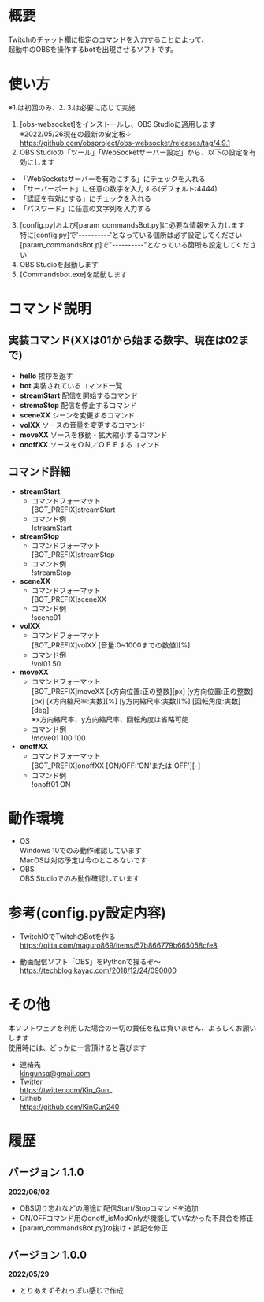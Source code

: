# 概要
Twitchのチャット欄に指定のコマンドを入力することによって、  
起動中のOBSを操作するbotを出現させるソフトです。

# 使い方
※1.は初回のみ、2. 3.は必要に応じて実施
1. [obs-websocket]をインストールし、OBS Studioに適用します  
   ※2022/05/26現在の最新の安定板↓  
    https://github.com/obsproject/obs-websocket/releases/tag/4.9.1
2. OBS Studioの「ツール」「WebSocketサーバー設定」から、以下の設定を有効にします
 + 「WebSocketsサーバーを有効にする」にチェックを入れる
 + 「サーバーポート」に任意の数字を入力する(デフォルト:4444)
 + 「認証を有効にする」にチェックを入れる
 + 「パスワード」に任意の文字列を入力する
3. [config.py]および[param_commandsBot.py]に必要な情報を入力します  
   特に[config.py]で'----------'となっている個所は必ず設定してください  
   [param_commandsBot.p]で"----------"となっている箇所も設定してください
4. OBS Studioを起動します
5. [Commandsbot.exe]を起動します

# コマンド説明
## 実装コマンド(XXは01から始まる数字、現在は02まで)
 - **hello**
    挨拶を返す
 - **bot**
    実装されているコマンド一覧
 - **streamStart**
    配信を開始するコマンド
 - **stremaStop**
    配信を停止するコマンド
 - **sceneXX**
    シーンを変更するコマンド
 - **volXX**
    ソースの音量を変更するコマンド
 - **moveXX**
    ソースを移動・拡大縮小するコマンド
 - **onoffXX**
    ソースをＯＮ／ＯＦＦするコマンド

## コマンド詳細
 - **streamStart**
    + コマンドフォーマット  
     [BOT_PREFIX]streamStart
    + コマンド例  
     !streamStart
 - **streamStop**
    + コマンドフォーマット  
     [BOT_PREFIX]streamStop
    + コマンド例  
     !streamStop
 - **sceneXX**
    + コマンドフォーマット  
     [BOT_PREFIX]sceneXX
    + コマンド例  
     !scene01
 - **volXX**
    + コマンドフォーマット  
     [BOT_PREFIX]volXX [音量:0~1000までの数値][%]
    + コマンド例  
     !vol01 50
 - **moveXX**
    + コマンドフォーマット  
     [BOT_PREFIX]moveXX [x方向位置:正の整数][px] [y方向位置:正の整数][px] [x方向縮尺率:実数][%] [y方向縮尺率:実数][%] [回転角度:実数][deg]  
     ※x方向縮尺率、y方向縮尺率、回転角度は省略可能
    + コマンド例  
     !move01 100 100
 - **onoffXX**
    + コマンドフォーマット  
     [BOT_PREFIX]onoffXX [ON/OFF:'ON'または'OFF'][-]
    + コマンド例  
     !onoff01 ON

# 動作環境
* OS  
  Windows 10でのみ動作確認しています  
  MacOSは対応予定は今のところないです
* OBS  
  OBS Studioでのみ動作確認しています

# 参考(config.py設定内容)
* TwitchIOでTwitchのBotを作る  
  https://qiita.com/maguro869/items/57b866779b665058cfe8

* 動画配信ソフト「OBS」をPythonで操るぞ～  
  https://techblog.kayac.com/2018/12/24/090000

# その他
本ソフトウェアを利用した場合の一切の責任を私は負いません、よろしくお願いします  
使用時には、どっかに一言頂けると喜びます  
* 連絡先  
  kingunsq@gmail.com
* Twitter  
  https://twitter.com/Kin_Gun_
* Github  
  https://github.com/KinGun240

# 履歴
## バージョン 1.1.0
**2022/06/02**  
+ OBS切り忘れなどの用途に配信Start/Stopコマンドを追加  
+ ON/OFFコマンド用のonoff_isModOnlyが機能していなかった不具合を修正  
+ [param_commandsBot.py]の抜け・誤記を修正  

## バージョン 1.0.0
**2022/05/29**  
+ とりあえずそれっぽい感じで作成  
